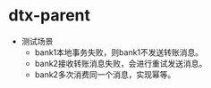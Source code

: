 # dtx-parent

* 测试场景
  * bank1本地事务失败，则bank1不发送转账消息。
  * bank2接收转账消息失败，会进行重试发送消息。
  * bank2多次消费同一个消息，实现幂等。

